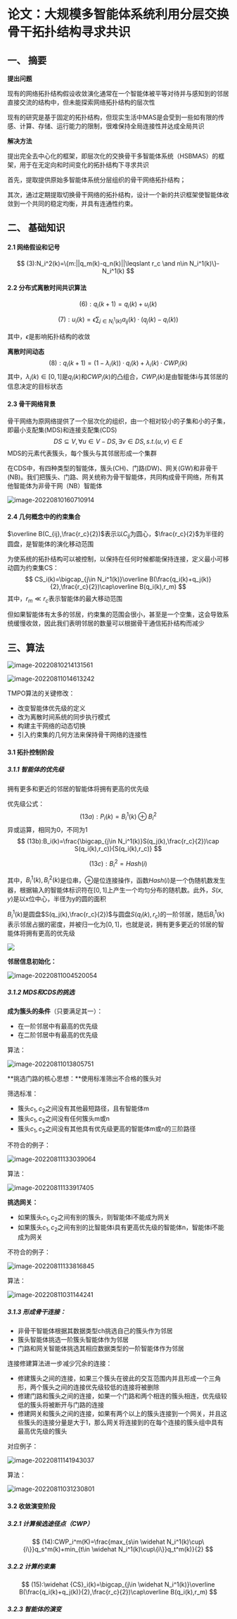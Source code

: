 # 论文：大规模多智能体系统利用分层交换骨干拓扑结构寻求共识

## 一、 摘要

**提出问题**

现有的网络拓扑结构假设收敛演化通常在一个智能体被平等对待并与感知到的邻居直接交流的结构中，但未能探索网络拓扑结构的层次性

现有的研究是基于固定的拓扑结构，但现实生活中MAS是会受到一些如有限的传感、计算、存储、运行能力的限制，很难保持全局连接性并达成全局共识

**解决方法**

提出完全去中心化的框架，即层次化的交换骨干多智能体系统（HSBMAS）的框架，用于在无定向和时间变化的拓扑结构下寻求共识

首先，提取提供原始多智能体系统分层组织的骨干网络拓扑结构；

其次，通过定期提取切换骨干网络的拓扑结构，设计一个新的共识框架使智能体收敛到一个共同的稳定均衡，并具有连通性约束。

## 二、 基础知识

#### 2.1 网络假设和记号

$$
(3):N_i^2(k)=\{m:||q_m(k)-q_n(k)||\leqslant r_c \and n\in N_i^1(k)\}-N_i^1(k)
$$

#### 2.2 分布式离散时间共识算法

$$
(6):q_i(k+1)=q_i(k)+u_i(k)
$$

$$
(7):u_i(k)=\epsilon\sum_{j\in N_i^1(k)}a_{ij}(k)·(q_j(k)-q_i(k))
$$

其中，$\epsilon$是影响拓扑结构的收敛

**离散时间动态**
$$
(8):q_i(k+1)=(1-\lambda_i(k))·q_i(k)+\lambda_i(k)·CWP_i(k)
$$
其中，$\lambda_i(k)\in[0,1]$是$q_i(k)$和$CWP_i(k)$的凸组合，$CWP_i(k)$是由智能体i与其邻居的信息决定的目标状态

#### 2.3 骨干网络背景

骨干网络为原网络提供了一个层次化的组织，由一个相对较小的子集和小的子集，即最小支配集(MDS)和连接支配集(CDS)
$$
DS\subseteq V,\forall u\in V-DS,\exists v\in DS,s.t.(u,v)\in E
$$
MDS的元素代表簇头，每个簇头与其邻居形成一个集群

在CDS中，有四种类型的智能体，簇头(CH)、门路(DW)、网关(GW)和非骨干(NB)。我们把簇头、门路、网关统称为骨干智能体，共同构成骨干网络，所有其他智能体为非骨干网（NB）智能体

![image-20220810160710914](http://qioqio.oss-cn-guangzhou.aliyuncs.com/img/image-20220810160710914.png)

#### 2.4 几何概念中的约束集合

$\overline B(C_{ij},\frac{r_c}{2})$表示以$C_{ij}$为圆心，$\frac{r_c}{2}$为半径的圆盘，是智能体的演化移动范围

为使系统的拓扑结构可以被控制，以保持在任何时候都能保持连接，定义最小可移动圆为约束集CS：
$$
CS_i(k)=\bigcap_{j\in N_i^1(k)}\overline B(\frac{q_i(k)+q_j(k)}{2},\frac{r_c}{2})\cap\overline B(q_i(k),r_m)
$$
其中，$r_m\ll r_c$表示智能体的最大移动范围

但如果智能体有太多的邻居，约束集的范围会很小，甚至是一个空集，这会导致系统缓慢收敛，因此我们表明邻居的数量可以根据骨干通信拓扑结构而减少

## 三、算法

![image-20220810214131561](http://qioqio.oss-cn-guangzhou.aliyuncs.com/img/image-20220810214131561.png)

![image-20220811014613242](http://qioqio.oss-cn-guangzhou.aliyuncs.com/img/image-20220811014613242.png)

TMPO算法的关键修改：

- 改变智能体优先级的定义
- 改为离散时间系统的同步执行模式
- 构建主干网络的动态切换
- 引入约束集的几何方法来保持骨干网络的连接性

#### 3.1 拓扑控制阶段

##### 3.1.1 智能体的优先级

拥有更多和更近的邻居的智能体将拥有更高的优先级

优先级公式：
$$
(13a):P_i(k)=B_i^1(k)\oplus B_i^2
$$
异或运算，相同为0，不同为1
$$
(13b):B_i(k)=\frac{\bigcap_{j\in N_i^1(k)}S(q_j(k),\frac{r_c}{2})\cap S(q_i(k),r_c)}{S(q_i(k),r_c)}
$$

$$
(13c):B_i^2=Hash(i)
$$

其中，$B_i^1(k),B_i^2(k)$是位串，$\oplus$是位连接操作，函数$Hash(i)$是一个伪随机数发生器，根据输入的智能体标识符在$[0,1]$上产生一个均匀分布的随机数。此外，$S(x,y)$是以x位中心，半径为y的圆的面积

$B_i^1(k)$是圆盘$S(q_j(k),\frac{r_c}{2})$与圆盘$S(q_i(k),r_c)$的一阶邻居，随后$B_i^1(k)$表示邻居占据的密度，并被归一化为$[0,1]$，也就是说，拥有更多更近的邻居的智能体将拥有更高的优先级

![](http://qioqio.oss-cn-guangzhou.aliyuncs.com/img/image-20220811002136385.png)

**邻居信息初始化：**

![image-20220811004520054](http://qioqio.oss-cn-guangzhou.aliyuncs.com/img/image-20220811004520054.png)

##### 3.1.2 MDS和CDS的挑选

**成为簇头的条件**（只要满足其一）：

- 在一阶邻居中有最高的优先级
- 在二阶邻居中有最高的优先级

算法：

![image-20220811013805751](http://qioqio.oss-cn-guangzhou.aliyuncs.com/img/image-20220811013805751.png)

**挑选门路的核心思想：**使用标准筛出不合格的簇头对

筛选标准：

- 簇头$c_1,c_2$之间没有其他最短路径，且有智能体m
- 簇头$c_1,c_2$之间没有任何簇头m或n
- 簇头$c_1,c_2$之间没有其他具有优先级更高的智能体m或n的三阶路径

不符合的例子：

![image-20220811133039064](http://qioqio.oss-cn-guangzhou.aliyuncs.com/img/image-20220811133039064.png)

算法：

![image-20220811133917405](http://qioqio.oss-cn-guangzhou.aliyuncs.com/img/image-20220811133917405.png)

**挑选网关：**

- 如果簇头$c_1,c_2$之间有别的簇头，则智能体i不能成为网关
- 如果簇头$c_1,c_2$之间有别的比智能体i具有更高优先级的智能体n，智能体i不能成为网关

不符合的例子：

![image-20220811133816845](http://qioqio.oss-cn-guangzhou.aliyuncs.com/img/image-20220811133816845.png)

算法：

![image-20220811031144241](http://qioqio.oss-cn-guangzhou.aliyuncs.com/img/image-20220811031144241.png)

##### 3.1.3 形成骨干连接：

- 非骨干智能体根据其数据类型ch挑选自己的簇头作为邻居
- 簇头智能体挑选一阶簇头智能体作为邻居
- 门路和网关智能体挑选其相应数据类型的一阶智能体作为邻居

连接修建算法进一步减少冗余的连接：

- 修建簇头之间的连接，如果三个簇头在彼此的交互范围内并且形成一个三角形，两个簇头之间的连接优先级较低的连接将被删除
- 修建门路和簇头之间的连接，如果一个门路和两个相连的簇头相连，优先级较低的簇头将被断开与门路的连接
- 修建网关和簇头之间的连接，如果有两个以上的簇头连接到一个网关，并且这些簇头的连接分量是大于1，那么网关将连接到的在每个连接的簇头组中具有最高优先级的簇头

对应例子：

![image-20220811141943037](http://qioqio.oss-cn-guangzhou.aliyuncs.com/img/image-20220811141943037.png)

算法：

![image-20220811031230801](http://qioqio.oss-cn-guangzhou.aliyuncs.com/img/image-20220811031230801.png)

#### 3.2 收敛演变阶段

##### 3.2.1  计算候选途径点（CWP）

$$
(14):CWP_i^m(K)=\frac{max_{s\in \widehat N_i^1(k)\cup\{i\}}q_s^m(k)+min_{t\in \widehat N_i^1(k)\cup\{i\}}q_t^m(k)}{2}
$$

##### 3.2.2 计算约束集

$$
(15):\widehat {CS}_i(k)=\bigcap_{j\in \widehat N_i^1(k)}\overline B(\frac{q_i(k)+q_j(k)}{2},\frac{r_c}{2})\cap\overline B(q_i(k),r_m)
$$

##### 3.2.3 智能体的演变



